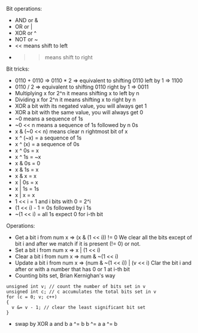Bit operations:
- AND or &
- OR or |
- XOR or ^
- NOT or ~
- << means shift to left
- >> means shift to right

Bit tricks:
- 0110 + 0110 => 0110 * 2 => equivalent to shifting 0110 left by 1 => 1100
- 0110 / 2 => equivalent to shifting 0110 right by 1 => 0011
- Multiplying x for 2^n it means shifting x to left by n
- Dividing x for 2^n it means shifting x to right by n
- XOR a bit with its negated value, you will always get 1
- XOR a bit with the same value, you will always get 0
- ~0 means a sequence of 1s
- ~0 << n means a sequence of 1s followed by n 0s
- x & (~0 << n) means clear n rightmost bit of x
- x ^ (~x) = a sequence of 1s
- x ^ (x) = a sequence of 0s
- x ^ 0s = x
- x ^ 1s = ~x
- x & 0s = 0
- x & 1s = x
- x & x = x
- x | 0s = x
- x | 1s = 1s
- x | x = x
- 1 << i = 1 and i bits with 0 = 2^i
- (1 << i) - 1 = 0s followed by i 1s
- ~(1 << i) = all 1s expect 0 for i-th bit

Operations:
- Get a bit i from num x => (x & (1 << i)) != 0
  We clear all the bits except of bit i and after we match if it is present (!= 0) or not.
- Set a bit i from num x => x | (1 << i)
- Clear a bit i from num x => num & ~(1 << i)
- Update a bit i from num x => (num & ~(1 << i)) | (v << i)
  Clar the bit i and after or with a number that has 0 or 1 at i-th bit
- Counting bits set, Brian Kernighan's way

```
unsigned int v; // count the number of bits set in v
unsigned int c; // c accumulates the total bits set in v
for (c = 0; v; c++)
{
  v &= v - 1; // clear the least significant bit set
}
```
- swap by XOR a and b
  a ^= b
  b ^= a
  a ^= b
